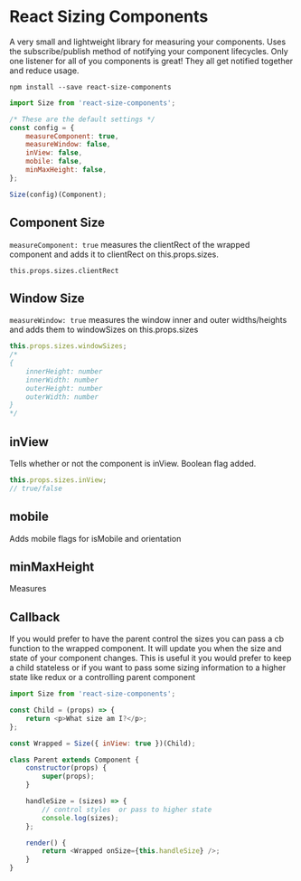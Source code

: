 # React Sizing Components

A very small and lightweight library for measuring your components. Uses the subscribe/publish method of notifying your component lifecycles. Only one listener for all of you components is great! They all get notified together and reduce usage.

`npm install --save react-size-components`

```js
import Size from 'react-size-components';

/* These are the default settings */
const config = {
	measureComponent: true,
	measureWindow: false,
	inView: false,
	mobile: false,
	minMaxHeight: false,
};

Size(config)(Component);
```

## Component Size

`measureComponent: true` measures the clientRect of the wrapped component and adds it to clientRect on this.props.sizes.

`this.props.sizes.clientRect`

## Window Size

`measureWindow: true` measures the window inner and outer widths/heights and adds them to windowSizes on this.props.sizes

```js
this.props.sizes.windowSizes;
/*
{
    innerHeight: number
    innerWidth: number
    outerHeight: number
    outerWidth: number
}
*/
```

## inView

Tells whether or not the component is inView. Boolean flag added.

```js
this.props.sizes.inView;
// true/false
```

## mobile

Adds mobile flags for isMobile and orientation

## minMaxHeight

Measures

## Callback

If you would prefer to have the parent control the sizes you can pass a cb function to the wrapped component. It will update you when the size and state of your component changes. This is useful it you would prefer to keep a child stateless or if you want to pass some sizing information to a higher state like redux or a controlling parent component

```js
import Size from 'react-size-components';

const Child = (props) => {
	return <p>What size am I?</p>;
};

const Wrapped = Size({ inView: true })(Child);

class Parent extends Component {
	constructor(props) {
		super(props);
	}

	handleSize = (sizes) => {
		// control styles  or pass to higher state
		console.log(sizes);
	};

	render() {
		return <Wrapped onSize={this.handleSize} />;
	}
}
```
